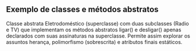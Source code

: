 ## Exemplo de classes e métodos abstratos

Classe abstrata Eletrodoméstico (superclasse) com duas subclasses (Radio e TV) que implementam os métodos abstratos ligar() e desligar() apenas declarados com suas assinaturas na superclasse. Permite assim explorar os assuntos herança, polimorfismo (sobrescrita) e atributos finais estáticos.

